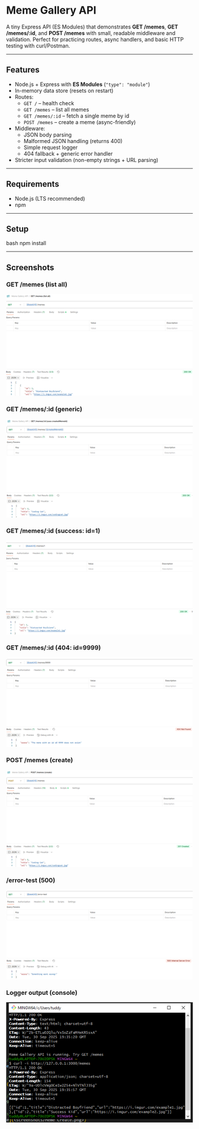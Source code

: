 # Meme Gallery API

A tiny Express API (ES Modules) that demonstrates **GET /memes**, **GET /memes/:id**, and **POST /memes** with small, readable middleware and validation. Perfect for practicing routes, async handlers, and basic HTTP testing with curl/Postman.

---

## Features

- Node.js + Express with **ES Modules** (`"type": "module"`)
- In-memory data store (resets on restart)
- Routes:
  - `GET /` – health check
  - `GET /memes` – list all memes
  - `GET /memes/:id` – fetch a single meme by id
  - `POST /memes` – create a meme (async-friendly)
- Middleware:
  - JSON body parsing
  - Malformed JSON handling (returns 400)
  - Simple request logger
  - 404 fallback + generic error handler
- Stricter input validation (non-empty strings + URL parsing)

---

## Requirements

- Node.js (LTS recommended)
- npm

---

## Setup

bash
npm install

---

## Screenshots

### GET /memes (list all)
![Memes — List All](<screenshots/Memes ListAll.png>)

### GET /memes/:id (generic)
![Meme — Id (generic)](<screenshots/Meme Id.png>)

### GET /memes/:id (success: id=1)
![Meme — ID 1](<screenshots/Meme 1.png>)

### GET /memes/:id (404: id=9999)
![Meme — ID 9999 (404)](<screenshots/Meme 9999.png>)

### POST /memes (create)
![Meme — Create](<screenshots/Meme Create.png>)

### /error-test (500)
![Error Test — 500](<screenshots/Meme error test.png>)

### Logger output (console)
![Console request log](screenshots/console-request-log.png)